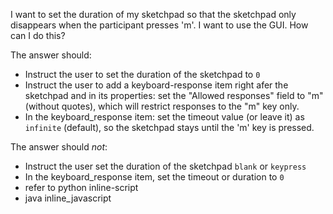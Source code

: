I want to set the duration of my sketchpad so that the sketchpad only disappears when the participant presses 'm'. I want to use the GUI. How can I do this? 

The answer should: 

-	Instruct the user to set the duration of the sketchpad to `0`
-	Instruct the user to add a keyboard-response item right afer the sketchpad and in its properties: set the "Allowed responses" field to "m" (without quotes), which will restrict responses to the "m" key only. 
- In the keyboard_response item: set the timeout value (or leave it) as `infinite` (default), so the sketchpad stays until the 'm' key is pressed.


The answer should *not*: 

-  Instruct the user set the duration of the sketchpad  `blank` or `keypress`
-  In the keyboard_response item, set the timeout or duration to `0` 
- refer to python inline-script
- java inline_javascript 